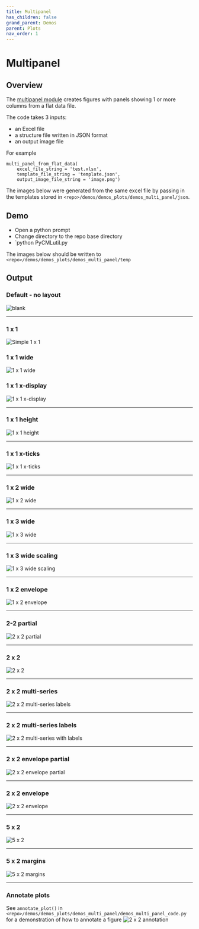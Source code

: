 ```yaml
---
title: Multipanel
has_children: false
grand_parent: Demos
parent: Plots
nav_order: 1
---
```

# Multipanel

## Overview

The [multipanel module](https://github.com/Campbell-Muscle-Lab/PyCMLutilities/blob/main/plots/multi_panel.py) creates figures with panels showing 1 or more columns from a flat data file.

The code takes 3 inputs:
+ an Excel file
+ a structure file written in JSON format
+ an output image file

For example

````
multi_panel_from_flat_data(
    excel_file_string = 'test.xlsx',
    template_file_string = 'template.json',
    output_image_file_string = 'image.png')
````

The images below were generated from the same excel file by passing in the templates stored in `<repo>/demos/demos_plots/demos_multi_panel/json`.

## Demo

+ Open a python prompt
+ Change directory to the repo base directory
+ `python PyCMLutil.py

The images below should be written to `<repo>/demos/demos_plots/demos_multi_panel/temp`

## Output

### Default - no layout
![blank](images/blank_json.png)

***

### 1 x 1
![Simple 1 x 1](images/1_1.png)

### 1 x 1 wide
![1 x 1 wide](images/1_1_wide.png)

### 1 x 1 x-display
![1 x 1 x-display](images/1_1_x_display.png)

***

### 1 x 1 height
![1 x 1 height](images/1_1_height.png)

***

### 1 x 1 x-ticks
![1 x 1 x-ticks](images/1_1_x_ticks.png)

***

### 1 x 2 wide
![1 x 2 wide](images/1_2_wide.png)

***

### 1 x 3 wide
![1 x 3 wide](images/1_3_wide.png)

***

### 1 x 3 wide scaling
![1 x 3 wide scaling](images/1_3_wide_scaling.png)

***

### 1 x 2 envelope
![1 x 2 envelope](images/1_2_envelope.png)

***

### 2-2 partial
![2 x 2 partial](images/2_2_partial.png)

***

### 2 x 2
![2 x 2](images/2_2.png)

***

### 2 x 2 multi-series
![2 x 2 multi-series labels](images/2_2_multi_series.png)

***

### 2 x 2 multi-series labels
![2 x 2 multi-series with labels](images/2_2_multi_series_labels.png)

***

### 2 x 2 envelope partial
![2 x 2 envelope partial](images/2_2_envelope_partial.png)

***

### 2 x 2 envelope
![2 x 2 envelope](images/2_2_envelope.png)

***

### 5 x 2
![5 x 2](images/5_2.png)

***

### 5 x 2 margins
![5 x 2 margins](images/5_2_margins.png)

***

### Annotate plots
See `annotate_plot()` in `<repo>/demos/demos_plots/demos_multi_panel/demos_multi_panel_code.py` for a demonstration of how to annotate a figure
![2 x 2 annotation](images/2_2_annotation.png)
